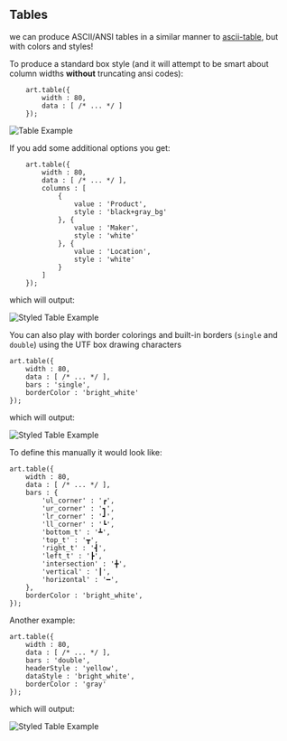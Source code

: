 Tables
------
we can produce ASCII/ANSI tables in a similar manner to [ascii-table](https://www.npmjs.com/package/ascii-table), but with colors and styles!

To produce a standard box style (and it will attempt to be smart about column widths **without** truncating ansi codes):

	    art.table({
	    	width : 80,
	    	data : [ /* ... */ ]
	    });

![Table Example](http://patternweaver.com/Github/Ascii/docs/ascii_table.png)

If you add some additional options you get:

		art.table({
			width : 80,
			data : [ /* ... */ ],
			columns : [
				{
					value : 'Product',
					style : 'black+gray_bg'
				}, {
					value : 'Maker',
					style : 'white'
				}, {
					value : 'Location',
					style : 'white'
				}
			]
		});

which will output:

![Styled Table Example](http://patternweaver.com/Github/Ascii/docs/ansi_table.png)

You can also play with border colorings and built-in borders (`single` and `double`) using the UTF box drawing characters

	art.table({
		width : 80,
		data : [ /* ... */ ],
        bars : 'single',
        borderColor : 'bright_white'
	});

which will output:

![Styled Table Example](http://patternweaver.com/Github/Ascii/docs/single_table.png)

To define this manually it would look like:

    art.table({
        width : 80,
        data : [ /* ... */ ],
        bars : {
            'ul_corner' : '┏',
            'ur_corner' : '┓',
            'lr_corner' : '┛',
            'll_corner' : '┗',
            'bottom_t' : '┻',
            'top_t' : '┳',
            'right_t' : '┫',
            'left_t' : '┣',
            'intersection' : '╋',
            'vertical' : '┃',
            'horizontal' : '━',
        },
        borderColor : 'bright_white',
    });

Another example:

	art.table({
		width : 80,
		data : [ /* ... */ ],
        bars : 'double',
        headerStyle : 'yellow',
        dataStyle : 'bright_white',
        borderColor : 'gray'
	});

which will output:

![Styled Table Example](http://patternweaver.com/Github/Ascii/docs/double_table.png)
